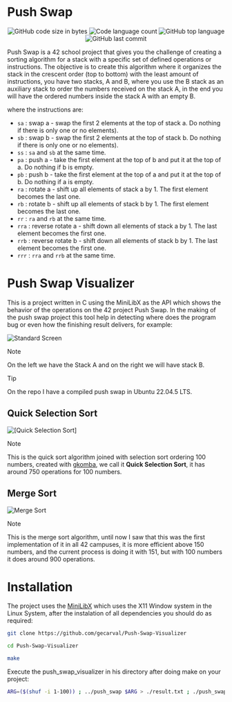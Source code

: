 # Push Swap
<p align="center">
	<img alt="GitHub code size in bytes" src="https://img.shields.io/github/languages/code-size/gecarval/Falling-Sand?color=lightblue" />
	<img alt="Code language count" src="https://img.shields.io/github/languages/count/gecarval/Falling-Sand?color=yellow" />
	<img alt="GitHub top language" src="https://img.shields.io/github/languages/top/gecarval/Falling-Sand?color=blue" />
	<img alt="GitHub last commit" src="https://img.shields.io/github/last-commit/gecarval/Falling-Sand?color=green" />
</p>
Push Swap is a 42 school project that gives you the challenge of creating a sorting algorithm for a stack with a specific set of defined operations or instructions. The objective is to create this algorithm where it organizes the stack in the crescent order (top to bottom) with the least amount of instructions, you have two stacks, A and B, where you use the B stack as an auxiliary stack to order the numbers received on the stack A, in the end you will have the ordered numbers inside the stack A with an empty B.

where the instructions are:
- `sa` : swap a - swap the first 2 elements at the top of stack a. Do nothing if there is only one or no elements).
- `sb` : swap b - swap the first 2 elements at the top of stack b. Do nothing if there is only one or no elements).
- `ss` : `sa` and `sb` at the same time.
- `pa` : push a - take the first element at the top of b and put it at the top of a. Do
nothing if b is empty.
- `pb` : push b - take the first element at the top of a and put it at the top of b. Do
nothing if a is empty.
- `ra` : rotate a - shift up all elements of stack a by 1. The first element becomes
the last one.
- `rb` : rotate b - shift up all elements of stack b by 1. The first element becomes the last one.
- `rr` : `ra` and `rb` at the same time.
- `rra` : reverse rotate a - shift down all elements of stack a by 1. The last element becomes the first one.
- `rrb` : reverse rotate b - shift down all elements of stack b by 1. The last element becomes the first one.
- `rrr` : `rra` and `rrb` at the same time.

# Push Swap Visualizer
This is a project written in C using the MiniLibX as the API which shows the behavior of the operations on the 42 project Push Swap.
In the making of the push swap project this tool help in detecting where does the program bug or even how the finishing result delivers, for example:

![Standard Screen](https://github.com/user-attachments/assets/5251028c-11f7-44cc-acd4-01acafe129a6)

> [!Note]
> On the left we have the Stack A and on the right we will have stack B.

> [!Tip]
> On the repo I have a compiled push swap in Ubuntu 22.04.5 LTS.

## Quick Selection Sort
![[Quick Selection Sort]](https://github.com/user-attachments/assets/5119e3c5-1b33-407b-816f-a20001373f99)

> [!Note]
> This is the quick sort algorithm joined with selection sort ordering 100 numbers, created with [gkomba](https://github.com/gkomba), we call it **Quick Selection Sort**, it has around 750 operations for 100 numbers.

## Merge Sort
![Merge Sort](https://github.com/user-attachments/assets/18fc3b5c-c76e-4515-bc02-8ba9f0cdc52e)

> [!Note]
> This is the merge sort algorithm, until now I saw that this was the first implementation of it in all 42 campuses, it is more efficient above 150 numbers, and the current process is doing it with 151, but with 100 numbers it does around 900 operations.

# Installation
The project uses the [MiniLibX](https://harm-smits.github.io/42docs/libs/minilibx) which uses the X11 Window system in the Linux System, after the instalation of all dependencies you should do as required:
``` sh
git clone https://github.com/gecarval/Push-Swap-Visualizer
```
``` sh
cd Push-Swap-Visualizer
```
``` sh
make
```
Execute the push_swap_visualizer in his directory after doing make on your project:
``` sh
ARG=($(shuf -i 1-100)) ; ../push_swap $ARG > ./result.txt ; ./push_swap_visualizer $ARG
```
